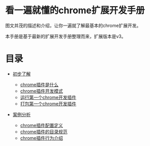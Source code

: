 # 看一遍就懂的chrome扩展开发手册

图文并茂的描述和介绍，让你一遍就了解最基本的chrome扩展开发。

本手册是基于最新的扩展开发手册整理而来，扩展版本是v3。

# 目录

- [初步了解](/docs/初步了解/README.md)
  - [chrome插件是什么](/docs/初步了解/README.md#chrome插件是什么)
  - [chrome插件开发模式](/docs/初步了解/README.md#chrome插件开发模式)
  - [运行第一个chrome开发插件](/docs/初步了解/README.md#运行第一个chrome开发插件)
  - [打包第一个chrome开发插件](/docs/初步了解/README.md#打包第一个chrome开发插件)  

- [案例分析](#案例分析)
  - [chrome插件配置定义](/docs/案例分析/#chrome插件配置定义)
  - [chrome插件的目录规范](/docs/案例分析/#chrome插件的目录规范)
  - [chrome插件行为介绍](/docs/案例分析/#chrome插件行为介绍)
  
 